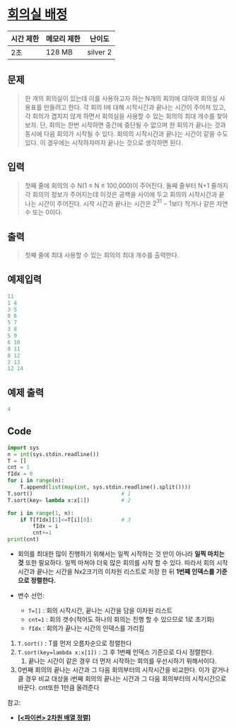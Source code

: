 # [회의실 배정](https://www.acmicpc.net/problem/1931)

| 시간 제한 | 메모리 제한 | 난이도 |
| --- | --- | --- |
| 2초 | 128 MB | silver 2 |

## 문제

> 한 개의 회의실이 있는데 이를 사용하고자 하는 N개의 회의에 대하여 회의실 사용표를 만들려고 한다. 각 회의 I에 대해 시작시간과 끝나는 시간이 주어져 있고, 각 회의가 겹치지 않게 하면서 회의실을 사용할 수 있는 회의의 최대 개수를 찾아보자. 단, 회의는 한번 시작하면 중간에 중단될 수 없으며 한 회의가 끝나는 것과 동시에 다음 회의가 시작될 수 있다. 회의의 시작시간과 끝나는 시간이 같을 수도 있다. 이 경우에는 시작하자마자 끝나는 것으로 생각하면 된다.
> 

## 입력

> 첫째 줄에 회의의 수 N(1 ≤ N ≤ 100,000)이 주어진다. 둘째 줄부터 N+1 줄까지 각 회의의 정보가 주어지는데 이것은 공백을 사이에 두고 회의의 시작시간과 끝나는 시간이 주어진다. 시작 시간과 끝나는 시간은 $2^{31}-1$보다 작거나 같은 자연수 또는 0이다.
> 

## 출력

> 첫째 줄에 최대 사용할 수 있는 회의의 최대 개수를 출력한다.
> 

## 예제입력

```python
11
1 4
3 5
0 6
5 7
3 8
5 9
6 10
8 11
8 12
2 13
12 14
```

## 예제 출력

```python
4
```

## Code

```python
import sys
n = int(sys.stdin.readline())
T = []
cnt = 1
fIdx = 0
for i in range(n):
    T.append(list(map(int, sys.stdin.readline().split())))
T.sort()                            # 1
T.sort(key= lambda x:x[1])          # 2

for i in range(1, n):
    if T[fIdx][1]<=T[i][0]:         # 3
        fIdx = i
        cnt+=1
print(cnt)
```

- 회의를 최대한 많이 진행하기 위해서는 일찍 시작하는 것 만이 아니라  **일찍 마치는 것** 또한 필요하다. 일찍 마쳐야 더욱 많은 회의를 시작 할 수 있다. 따라서 회의 시작시간과 끝나는 시간을 Nx2크기의 이차원 리스트로 저장 한 뒤 **1번째 인덱스를 기준으로 정렬한다.**

- 변수 선언:
    - `T=[]` : 회의 시작시간, 끝나는 시간을 담을 이차원 리스트
    - `cnt=1` : 회의 갯수(적어도 하나의 회의는 진행 할 수 있으므로 1로 초기화)
    - `fIdx` : 회의가 끝나는 시간의 인덱스를 가리킴

 

1. `T.sort()` : T를 먼저 오름차순으로 정렬한다
2. `T.sort(key=lambda x:x[1])` : 그 후 1번째 인덱스 기준으로 다시 정렬한다.
    1. 끝나는 시간이 같은 경우 더 먼저 시작하는 회의를 우선시하기 위해서이다.
3. 0번째 회의의 끝나는 시간과 그 다음 회의부터의 시작시간을 비교한다. 이가 같거나 클 경우 비교 대상을 i번째 회의의 끝나는 시간과 그 다음 회의부터의 시작시간으로 바꾼다. cnt또한 1만큼 올려준다

참고:

- **[[<파이썬> 2차원 배열 정렬]](https://haesoo9410.tistory.com/193)**